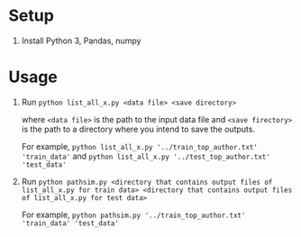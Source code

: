 # Setup
1. Install Python 3, Pandas, numpy

# Usage
1. Run `python list_all_x.py <data file> <save directory>`

   where `<data file>` is the path to the input data file and `<save firectory>` is the path to a directory where you intend to save the outputs.

   For example,
   `python list_all_x.py '../train_top_author.txt' 'train_data'`
   and
   `python list_all_x.py '../test_top_author.txt' 'test_data'`

2. Run `python pathsim.py <directory that contains output files of list_all_x.py for train data> <directory that contains output files of list_all_x.py for test data>`

   For example,
   `python pathsim.py '../train_top_author.txt' 'train_data' 'test_data'`
